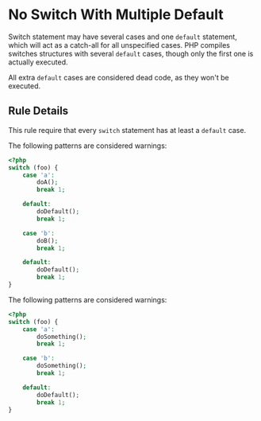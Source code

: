 <!-- Good Practices -->
# No Switch With Multiple Default

Switch statement may have several cases and one `default` statement, which will act as a catch-all for all unspecified cases. PHP compiles switches structures with several `default` cases, though only the first one is actually executed. 

All extra `default` cases are considered dead code, as they won't be executed. 

## Rule Details

This rule require that every `switch` statement has at least a `default` case. 

The following patterns are considered warnings:

```php
<?php
switch (foo) {
    case 'a':
        doA();
        break 1;

    default:
        doDefault();
        break 1;

    case 'b':
        doB();
        break 1;

    default:
        doDefault();
        break 1;
}

```

The following patterns are considered warnings:

```php
<?php
switch (foo) {
    case 'a':
        doSomething();
        break 1;

    case 'b':
        doSomething();
        break 1;

    default:
        doDefault();
        break 1;
}

```


